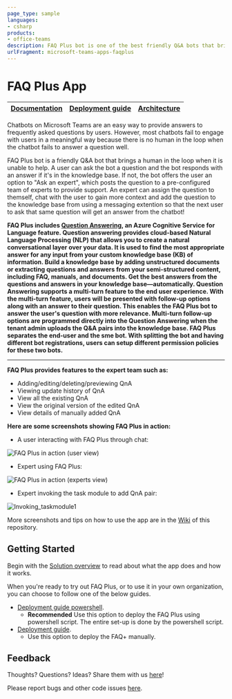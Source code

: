 ```yaml
---
page_type: sample
languages:
- csharp
products:
- office-teams
description: FAQ Plus bot is one of the best friendly Q&A bots that bring a human in the loop when it is unable to help with an answer from the knowledge base.
urlFragment: microsoft-teams-apps-faqplus
---
```



#  FAQ Plus App

| [Documentation](https://github.com/Shrujal-Tailor/FAQ-Plus/wiki/Home) | [Deployment guide](https://github.com/Shrujal-Tailor/FAQ-Plus/wiki/Deployment-Guide) | [Architecture](https://github.com/Shrujal-Tailor/FAQ-Plus/wiki/Solution-Overview) |
| ---- | ---- | ---- |

Chatbots on Microsoft Teams are an easy way to provide answers to frequently asked questions by users. However, most chatbots fail to engage with users in a meaningful way because there is no human in the loop when the chatbot fails to answer a question well. 

FAQ Plus bot is a friendly Q&A bot that brings a human in the loop when it is unable to help. A user can ask the bot a question and the bot responds with an answer if it's in the knowledge base. If not, the bot offers  the user an option to "Ask an expert", which posts the question to a pre-configured team of experts to provide support. An expert can assign the question to themself, chat with the user to gain more context and add the question to the knowledge base from using a messaging extention so that the next user to ask that same question will get an answer from the chatbot!

**FAQ Plus includes [Question Answering](https://learn.microsoft.com/en-us/azure/cognitive-services/language-service/question-answering/overview), an Azure Cognitive Service for Language feature. Question answering provides cloud-based Natural Language Processing (NLP) that allows you to create a natural conversational layer over your data. It is used to find the most appropriate answer for any input from your custom knowledge base (KB) of information. 
Build a knowledge base by adding unstructured documents or extracting questions and answers from your semi-structured content, including FAQ, manuals, and documents. Get the best answers from the questions and answers in your knowledge base—automatically. Question Answering supports a multi-turn feature to the end user experience. With the multi-turn feature, users will be presented with follow-up options along with an answer to their question. This enables the FAQ Plus bot to answer the user's question with more relevance. Multi-turn follow-up options are programmed directly into the Question Answering when the tenant admin uploads the Q&A pairs into the knowledge base.
FAQ Plus separates the end-user and the sme bot. With splitting the bot and having different bot registrations, users can setup different permission policies for these two bots.**

****

**FAQ Plus provides features to the expert team such as:**
* Adding/editing/deleting/previewing QnA
* Viewing update history of QnA
* View all the existing QnA
* View the original version of the edited QnA
* View details of manually added QnA

**Here are some screenshots showing FAQ Plus in action:**

*	A user interacting with FAQ Plus through chat:

![FAQ Plus in action (user view)](https://github.com/Shrujal-Tailor/FAQ-Plus/Wiki/images/FAQPlusEndUser.gif)


*	Expert using FAQ Plus:

![FAQ Plus in action (experts view)](https://github.com/Shrujal-Tailor/FAQ-Plus/wiki/images/FAQPlusExperts.gif)


*	Expert invoking the task module to add QnA pair:

![Invoking_taskmodule1](https://github.com/Shrujal-Tailor/FAQ-Plus/wiki/Images/Invoking_taskmodule1.png)

More screenshots and tips on how to use the app are in the [Wiki](https://github.com/Shrujal-Tailor/FAQ-Plus/wiki/Home) of this repository.

## Getting Started

Begin with the [Solution overview](https://github.com/Shrujal-Tailor/FAQ-Plus/wiki/Solution-Overview) to read about what the app does and how it works.

When you're ready to try out FAQ Plus, or to use it in your own organization,  you can choose to follow one of the below guides.
* [Deployment guide powershell](https://github.com/Shrujal-Tailor/FAQ-Plus/wiki/Deployment-Guide-manual).
    * **Recommended** Use this option to deploy the FAQ Plus using powershell script. The entire set-up is done by the powershell script.
* [Deployment guide](https://github.com/Shrujal-Tailor/FAQ-Plus/wiki/Deployment-Guide).
    * Use this option to deploy the FAQ+ manually.


## Feedback

Thoughts? Questions? Ideas? Share them with us [here](https://aka.ms/fqbappfeedback)!

Please report bugs and other code issues [here](https://github.com/Shrujal-Tailor/FAQ-Plus/issues/new).
